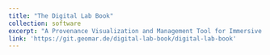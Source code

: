 ```yaml
---
title: "The Digital Lab Book"
collection: software
excerpt: "A Provenance Visualization and Management Tool for Immersive and Collaborative Visual Analytics. The DLB is a web-application companion to the <a href='https://git.geomar.de/arena/unreal-development/virtualfieldwork'>Unreal Engine Virtual Fieldwork application</a><br><br>DOI: <a href='https://doi.org/10.3289/SW_7_2024'>10.3289/SW_7_2024</a>""
link: 'https://git.geomar.de/digital-lab-book/digital-lab-book'
---
```

